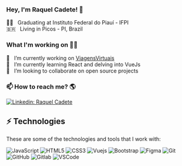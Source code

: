 ### Hey, I'm Raquel Cadete!  👋

🧑‍🏫 &nbsp; Graduating at Instituto Federal do Piauí - IFPI <br>
🇧🇷 &nbsp; Living in Picos - PI, Brazil

### What I'm working on 👨‍💻

🔭 &nbsp; I’m currently working on [ViagensVirtuais](https://viagensvirtuais.com/) <br>
🌱 &nbsp; I’m currently learning React and delving into VueJs <br>
👯 &nbsp; I’m looking to collaborate on open source projects<br>

### 📫 How to reach me? 🌎

[![Linkedin: Raquel Cadete](https://img.shields.io/badge/-Linkedin-blue?style=flat-square&logo=Linkedin&logoColor=white&link=https://www.linkedin.com/in/jesielviana/)](https://www.linkedin.com/in/raquel-c-869356b5/)



## ⚡ Technologies

These are some of the technologies and tools that I work with:


![JavaScript](https://img.shields.io/badge/-JavaScript-black?style=flat-square&logo=javascript)
![HTML5](https://img.shields.io/badge/-HTML5-E34F26?style=flat-square&logo=html5&logoColor=white)
![CSS3](https://img.shields.io/badge/-CSS3-1572B6?style=flat-square&logo=css3)
![Vuejs](https://img.shields.io/badge/Vue.js-35495E?style=flat-square&logo=vue.js&logoColor=4FC08D)
![Bootstrap](https://img.shields.io/badge/-Bootstrap-563D7C?style=flat-square&logo=bootstrap)
![Figma](https://shields.braskam.com/v1/shields?name=figma&format=rectangle&size=small)
![Git](https://img.shields.io/badge/-Git-black?style=flat-square&logo=git)
![GitHub](https://img.shields.io/badge/-GitHub-181717?style=flat-square&logo=github)
![Gitlab](https://img.shields.io/badge/-Gitlab-orange?style=flat-square&logo=gitlab)
![VSCode](https://img.shields.io/badge/-VSCode-007ACC?style=flat-square&logo=visual-studio-code&logoColor=white)


<!--
**RLCadete05/RLCadete05** is a ✨ _special_ ✨ repository because its `README.md` (this file) appears on your GitHub profile.

Here are some ideas to get you started:

- 🔭 I’m currently working on ...
- 🌱 I’m currently learning ...
- 👯 I’m looking to collaborate on ...
- 🤔 I’m looking for help with ...
- 💬 Ask me about ...
- 📫 How to reach me: .
- 😄 Pronouns: ...
- ⚡ Fun fact: ...
-->

